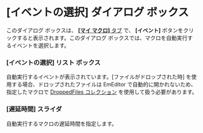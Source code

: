 # \[イベントの選択\] ダイアログ ボックス

このダイアログ ボックスは、 [**\[マイ マクロ\]** タブ](../index) で、 **\[イベント\]** ボタンをクリックすると表示されます。このダイアログ
ボックスでは、マクロを自動実行するイベントを選択します。

### \[イベントの選択\] リスト ボックス

自動実行するイベントが表示されています。\[ファイルがドロップされた時\] を使用する場合、ドロップされたファイルは EmEditor で自動的に開かれないため、指定したマクロで [DroppedFiles コレクション](../../../../macro/dropped_files/index) を使用して扱う必要があります。

### \[遅延時間\] スライダ

自動実行するマクロの遅延時間を指定します。

